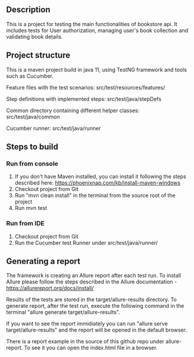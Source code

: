 ## Description

This is a project for testing the main functionalities of bookstore api. It includes tests for User authorization, managing user's book collection and validating book details.

## Project structure

This is a maven project build in java 11, using TestNG framework and tools such as Cucumber.

Feature files with the test scenarios: src/test/resources/features/

Step definitions with implemented steps: src/test/java/stepDefs

Common directory containing different helper classes: src/test/java/common

Cucumber runner: src/test/java/runner


## Steps to build

### Run from console
1) If you don't have Maven installed, you can install it following the steps described here: https://phoenixnap.com/kb/install-maven-windows
2) Checkout project from Git
3) Run "mvn clean install" in the terminal from the source root of the project
4) Run mvn test

### Run from IDE
1) Checkout project from Git
2) Run the Cucumber test Runner under src/test/java/runner/

## Generating a report

The framework is creating an Allure report after each test run. To install Allure please follow the steps described in the Allure documentation - https://allurereport.org/docs/install/

Results of the tests are stored in the target/allure-results directory. To generate report, after the test run, execute the following command in the terminal "allure generate target/allure-results".

If you want to see the report immidiately you can run "allure serve target/allure-results" and the report will be opened in the default browser.

There is a report example in the source of this github repo under allure-report. To see it you can open the index.html file in a browser.


